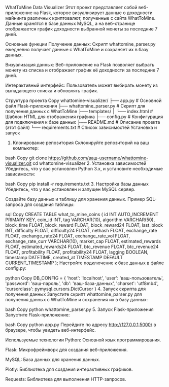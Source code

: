 WhatToMine Data Visualizer
Этот проект представляет собой веб-приложение на Flask, которое визуализирует данные о доходности майнинга различных криптовалют, полученные с сайта WhatToMine. Данные хранятся в базе данных MySQL, а на веб-странице отображается график доходности выбранной монеты за последние 7 дней.

Основные функции
Получение данных: Скрипт whattomine_parser.py ежедневно получает данные с WhatToMine и сохраняет их в базу данных.

Визуализация данных: Веб-приложение на Flask позволяет выбрать монету из списка и отображает график её доходности за последние 7 дней.

Интерактивный интерфейс: Пользователь может выбирать монету из выпадающего списка и обновлять график.

Структура проекта
Copy
whattomine-visualizer/
├── app.py                # Основной файл Flask-приложения
├── whattomine_parser.py  # Скрипт для получения данных с WhatToMine
├── templates/
│   └── index.html        # Шаблон HTML для отображения графика
├── config.py             # Конфигурация для подключения к базе данных
├── README.md             # Описание проекта (этот файл)
└── requirements.txt      # Список зависимостей
Установка и запуск
1. Клонирование репозитория
Склонируйте репозиторий на ваш компьютер:

bash
Copy
git clone https://github.com/ваш-username/whattomine-visualizer.git
cd whattomine-visualizer
2. Установка зависимостей
Убедитесь, что у вас установлен Python 3.x, и установите необходимые зависимости:

bash
Copy
pip install -r requirements.txt
3. Настройка базы данных
Убедитесь, что у вас установлен и запущен MySQL сервер.

Создайте базу данных и таблицу для хранения данных. Пример SQL-запроса для создания таблицы:

sql
Copy
CREATE TABLE what_to_mine_coins (
    id INT AUTO_INCREMENT PRIMARY KEY,
    coin_id INT,
    tag VARCHAR(10),
    algorithm VARCHAR(50),
    block_time FLOAT,
    block_reward FLOAT,
    block_reward24 FLOAT,
    last_block INT,
    difficulty FLOAT,
    difficulty24 FLOAT,
    nethash FLOAT,
    exchange_rate FLOAT,
    exchange_rate24 FLOAT,
    exchange_rate_vol FLOAT,
    exchange_rate_curr VARCHAR(10),
    market_cap FLOAT,
    estimated_rewards FLOAT,
    estimated_rewards24 FLOAT,
    btc_revenue FLOAT,
    btc_revenue24 FLOAT,
    profitability FLOAT,
    profitability24 FLOAT,
    lagging BOOLEAN,
    timestamp DATETIME,
    created_at TIMESTAMP DEFAULT CURRENT_TIMESTAMP
);
Настройте подключение к базе данных в файле config.py:

python
Copy
DB_CONFIG = {
    'host': 'localhost',
    'user': 'ваш-пользователь',
    'password': 'ваш-пароль',
    'db': 'ваш-база-данных',
    'charset': 'utf8mb4',
    'cursorclass': pymysql.cursors.DictCursor
}
4. Запуск скрипта для получения данных
Запустите скрипт whattomine_parser.py для получения данных с WhatToMine и сохранения их в базу данных:

bash
Copy
python whattomine_parser.py
5. Запуск Flask-приложения
Запустите Flask-приложение:

bash
Copy
python app.py
Перейдите по адресу http://127.0.0.1:5000/ в браузере, чтобы увидеть веб-интерфейс.

Используемые технологии
Python: Основной язык программирования.

Flask: Микрофреймворк для создания веб-приложения.

MySQL: База данных для хранения данных.

Plotly: Библиотека для создания интерактивных графиков.

Requests: Библиотека для выполнения HTTP-запросов.
